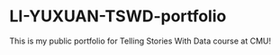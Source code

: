 # LI-YUXUAN-TSWD-portfolio
This is my public portfolio for Telling Stories With Data course at CMU!
